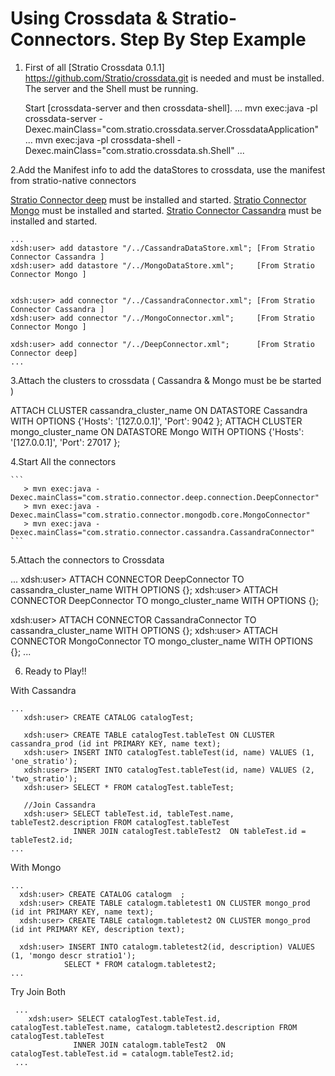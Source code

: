 # Using Crossdata & Stratio-Connectors. Step By Step Example #



1. First of all [Stratio Crossdata 0.1.1] https://github.com/Stratio/crossdata.git is needed and must be installed. The
   server and the Shell must be running.

   Start [crossdata-server and then crossdata-shell].
   ...
    mvn exec:java -pl crossdata-server -Dexec.mainClass="com.stratio.crossdata.server.CrossdataApplication"
   ...
    mvn exec:java -pl crossdata-shell -Dexec.mainClass="com.stratio.crossdata.sh.Shell"
   ...

2.Add the Manifest info to add the dataStores to crossdata, use the manifest from stratio-native connectors

[Stratio Connector deep](https://github.com/Stratio/stratio-connector-deep) must be installed and started.
[Stratio Connector Mongo](https://github.com/Stratio/stratio-connector-mongodb) must be installed and started.
[Stratio Connector Cassandra](https://github.com/Stratio/stratio-connector-cassandra) must be installed and started.

    ...
    xdsh:user> add datastore "/../CassandraDataStore.xml"; [From Stratio Connector Cassandra ]
    xdsh:user> add datastore "/../MongoDataStore.xml";     [From Stratio Connector Mongo ]


    xdsh:user> add connector "/../CassandraConnector.xml"; [From Stratio Connector Cassandra ]
    xdsh:user> add connector "/../MongoConnector.xml";     [From Stratio Connector Mongo ]

    xdsh:user> add connector "/../DeepConnector.xml";      [From Stratio Connector deep]
    ...

3.Attach the clusters to crossdata ( Cassandra & Mongo must be be started )

ATTACH CLUSTER cassandra_cluster_name ON DATASTORE Cassandra WITH OPTIONS {'Hosts': '[127.0.0.1]', 'Port': 9042  };
ATTACH CLUSTER mongo_cluster_name     ON DATASTORE Mongo     WITH OPTIONS {'Hosts': '[127.0.0.1]', 'Port': 27017 };

4.Start All the connectors

    ```
       > mvn exec:java -Dexec.mainClass="com.stratio.connector.deep.connection.DeepConnector"
       > mvn exec:java -Dexec.mainClass="com.stratio.connector.mongodb.core.MongoConnector"
       > mvn exec:java -Dexec.mainClass="com.stratio.connector.cassandra.CassandraConnector"
    ```

5.Attach the connectors to Crossdata

 ...
   xdsh:user> ATTACH CONNECTOR DeepConnector TO cassandra_cluster_name WITH OPTIONS {};
   xdsh:user> ATTACH CONNECTOR DeepConnector TO mongo_cluster_name  WITH OPTIONS {};

   xdsh:user> ATTACH CONNECTOR CassandraConnector TO cassandra_cluster_name WITH OPTIONS {};
   xdsh:user> ATTACH CONNECTOR MongoConnector TO mongo_cluster_name  WITH OPTIONS {};
 ...

6. Ready to Play!!

With Cassandra

    ...
       xdsh:user> CREATE CATALOG catalogTest;

       xdsh:user> CREATE TABLE catalogTest.tableTest ON CLUSTER cassandra_prod (id int PRIMARY KEY, name text);
       xdsh:user> INSERT INTO catalogTest.tableTest(id, name) VALUES (1, 'one_stratio');
       xdsh:user> INSERT INTO catalogTest.tableTest(id, name) VALUES (2, 'two_stratio');
       xdsh:user> SELECT * FROM catalogTest.tableTest;

       //Join Cassandra
       xdsh:user> SELECT tableTest.id, tableTest.name, tableTest2.description FROM catalogTest.tableTest
                  INNER JOIN catalogTest.tableTest2  ON tableTest.id = tableTest2.id;
    ...

With Mongo

    ...
      xdsh:user> CREATE CATALOG catalogm  ;
      xdsh:user> CREATE TABLE catalogm.tabletest1 ON CLUSTER mongo_prod (id int PRIMARY KEY, name text);
      xdsh:user> CREATE TABLE catalogm.tabletest2 ON CLUSTER mongo_prod (id int PRIMARY KEY, description text);

      xdsh:user> INSERT INTO catalogm.tabletest2(id, description) VALUES (1, 'mongo descr stratio1');
                SELECT * FROM catalogm.tabletest2;
    ...

Try Join Both

     ...
        xdsh:user> SELECT catalogTest.tableTest.id, catalogTest.tableTest.name, catalogm.tabletest2.description FROM catalogTest.tableTest
                  INNER JOIN catalogm.tableTest2  ON catalogTest.tableTest.id = catalogm.tableTest2.id;
     ...
